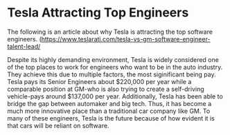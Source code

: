 # Tesla Attracting Top Engineers

The following is an article about why Tesla is attracting the top software engineers. (https://www.teslarati.com/tesla-vs-gm-software-engineer-talent-lead/

Despite its highly demanding environment, Tesla is widely considered one of the top places to work for engineers who want to be in the auto industry. They achieve this due to multiple factors, the most siginificant being pay. Tesla pays its Senior Engineers about $220,000 per year while a comparable position at GM-who is also trying to create a self-driving vehicle-pays around $137,000 per year. Additionally, Tesla has been able to bridge the gap between automaker and big tech. Thus, it has become a much more innovative place than a traditional car company like GM. To many of these engineers, Tesla is the future because of how evident it is that cars will be reliant on software. 